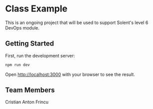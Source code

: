 # Class Example

This is an ongoing project that will be used to support Solent's level 6 DevOps module.

## Getting Started

First, run the development server:

```bash
npm run dev
```

Open [http://localhost:3000](http://localhost:3000) with your browser to see the result.

## Team Members

Cristian Anton Frincu
